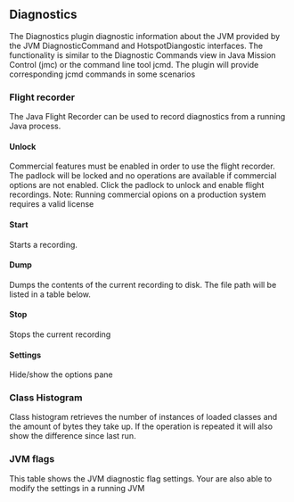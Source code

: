 ## Diagnostics

The Diagnostics plugin diagnostic information about the JVM provided by the JVM DiagnosticCommand and HotspotDiangostic interfaces. The functionality is similar to the Diagnostic Commands view in Java Mission Control (jmc) or the command line tool jcmd. The plugin will provide corresponding jcmd commands in some scenarios

### Flight recorder

The Java Flight Recorder can be used to record diagnostics from a running Java process.  

#### Unlock
Commercial features must be enabled in order to use the flight recorder. The padlock will be locked and no operations are available if commercial options are not enabled. Click the padlock to unlock and enable flight recordings. Note: Running commercial opions on a production system requires a valid license

#### Start
Starts a recording. 

#### Dump
Dumps the contents of the current recording to disk. The file path will be listed in a table below.

#### Stop
Stops the current recording

#### Settings
Hide/show the options pane

### Class Histogram

Class histogram retrieves the number of instances of loaded classes and the amount of bytes they take up. 
If the operation is repeated it will also show the difference since last run.

### JVM flags
This table shows the JVM diagnostic flag settings. Your are also able to modify the settings in a running JVM 